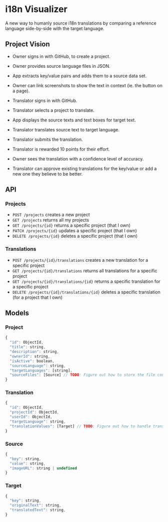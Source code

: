 # i18n Visualizer
A new way to humanly source i18n translations by comparing a reference language side-by-side with the target language.

## Project Vision
- Owner signs in with GitHub, to create a project.
- Owner provides source language files in JSON.
- App extracts key/value pairs and adds them to a source data set.
- Owner can link screenshots to show the text in context (ie. the button on a page).

- Translator signs in with GitHub.
- Translator selects a project to translate.
- App displays the source texts and text boxes for target text.
- Translator translates source text to target language.
- Translator submits the translation.
- Translator is rewarded 10 points for their effort.

- Owner sees the translation with a confidence level of accuracy.
- Translator can approve existing translations for the key/value or add a new one they believe to be better.


## API

### Projects
- `POST /projects` creates a new project
- `GET /projects` returns all my projects
- `GET /projects/{id}` returns a specific project (that I own)
- `PATCH /projects/{id}` updates a specific project (that I own)
- `DELETE /projects/{id}` deletes a specific project (that I own)

### Translations
- `POST /projects/{id}/translations` creates a new translation for a specific project
- `GET /projects/{id}/translations` returns all translations for a specific project
- `GET /projects/{id}/translations/{id}` returns a specific translation for a specific project
- `DELETE /projects/{id}/translations/{id}` deletes a specific translation (for a project that I own)


## Models

### Project
```javascript
{
  "id": ObjectId,
  "title": string,
  "description": string,
  "ownerId": string,
  "isActive": boolean,
  "sourceLanguage": string,
  "targetLanguages": [string],
  "sourceFiles": [Source] // TODO: Figure out how to store the file content better
}
```

### Translation
```javascript
{
  "id": ObjectId,
  "projectId": ObjectId,
  "userId": ObjectId,
  "targetLanguage": string,
  "translationValues": [Target] // TODO: Figure out how to handle translation values
}
```

### Source
```javascript
{
  "key": string,
  "value": string,
  "imageURL": string | undefined
}
```

### Target
```javascript
{
  "key": string,
  "originalText": string,
  "translatedText": string,
}
```